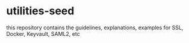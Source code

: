 # utilities-seed
this repository contains the guidelines, explanations, examples for SSL, Docker, Keyvault, SAML2, etc
